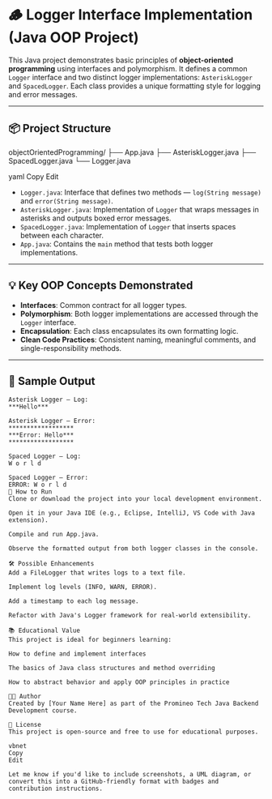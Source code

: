 # 🪵 Logger Interface Implementation (Java OOP Project)

This Java project demonstrates basic principles of **object-oriented programming** using interfaces and polymorphism. It defines a common `Logger` interface and two distinct logger implementations: `AsteriskLogger` and `SpacedLogger`. Each class provides a unique formatting style for logging and error messages.

---

## 📦 Project Structure

objectOrientedProgramming/
├── App.java
├── AsteriskLogger.java
├── SpacedLogger.java
└── Logger.java

yaml
Copy
Edit

- `Logger.java`: Interface that defines two methods — `log(String message)` and `error(String message)`.
- `AsteriskLogger.java`: Implementation of `Logger` that wraps messages in asterisks and outputs boxed error messages.
- `SpacedLogger.java`: Implementation of `Logger` that inserts spaces between each character.
- `App.java`: Contains the `main` method that tests both logger implementations.

---

## 💡 Key OOP Concepts Demonstrated

- **Interfaces**: Common contract for all logger types.
- **Polymorphism**: Both logger implementations are accessed through the `Logger` interface.
- **Encapsulation**: Each class encapsulates its own formatting logic.
- **Clean Code Practices**: Consistent naming, meaningful comments, and single-responsibility methods.

---

## 🧪 Sample Output

```text
Asterisk Logger – Log:
***Hello***

Asterisk Logger – Error:
******************
***Error: Hello***
******************

Spaced Logger – Log:
W o r l d

Spaced Logger – Error:
ERROR: W o r l d
🚀 How to Run
Clone or download the project into your local development environment.

Open it in your Java IDE (e.g., Eclipse, IntelliJ, VS Code with Java extension).

Compile and run App.java.

Observe the formatted output from both logger classes in the console.

🛠️ Possible Enhancements
Add a FileLogger that writes logs to a text file.

Implement log levels (INFO, WARN, ERROR).

Add a timestamp to each log message.

Refactor with Java's Logger framework for real-world extensibility.

📚 Educational Value
This project is ideal for beginners learning:

How to define and implement interfaces

The basics of Java class structures and method overriding

How to abstract behavior and apply OOP principles in practice

👨‍💻 Author
Created by [Your Name Here] as part of the Promineo Tech Java Backend Development course.

📝 License
This project is open-source and free to use for educational purposes.

vbnet
Copy
Edit

Let me know if you'd like to include screenshots, a UML diagram, or convert this into a GitHub-friendly format with badges and contribution instructions.
